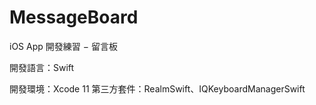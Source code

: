 # MessageBoard
iOS App 開發練習 − 留言板

開發語言：Swift

開發環境：Xcode 11
第三方套件：RealmSwift、IQKeyboardManagerSwift
